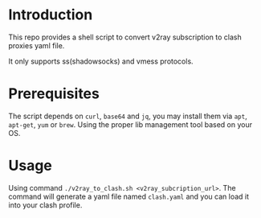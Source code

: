 # Introduction

This repo provides a shell script to convert v2ray subscription to clash proxies yaml file.

It only supports ss(shadowsocks) and vmess protocols.

# Prerequisites

The script depends on `curl`, `base64` and `jq`, you may install them via `apt`, `apt-get`, `yum` or `brew`. Using the proper lib management tool based on your OS.

# Usage

Using command `./v2ray_to_clash.sh <v2ray_subcription_url>`.
The command will generate a yaml file named `clash.yaml` and you can load it into your clash profile.

